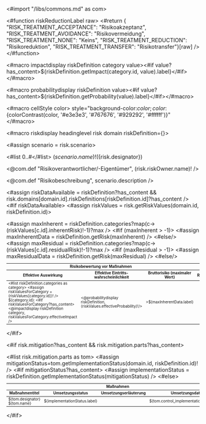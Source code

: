 <#import "/libs/commons.md" as com>

<#function riskReductionLabel raw>
  <#return { "RISK_TREATMENT_ACCEPTANCE": "Risikoakzeptanz",
      "RISK_TREATMENT_AVOIDANCE": "Risikovermeidung",
      "RISK_TREATMENT_NONE": "Keins",
      "RISK_TREATMENT_REDUCTION": "Risikoreduktion",
      "RISK_TREATMENT_TRANSFER": "Risikotransfer"}[raw] />
</#function>

<#macro impactdisplay riskDefinition category value><#if value?has_content><span style="color:${riskDefinition.getImpact(category.id, value).color}">${riskDefinition.getImpact(category.id, value).label}</span></#if></#macro>

<#macro probabilitydisplay riskDefinition value><#if value?has_content><span style="color:${riskDefinition.getProbability(value).color}">${riskDefinition.getProbability(value).label}</span></#if></#macro>

<#macro cellStyle color>
  style="background-color:${color};color:${colorContrast(color, '#e3e3e3', '#767676', '#929292', '#ffffff')}"
</#macro>


<#macro riskdisplay headinglevel risk domain riskDefinition={}>
<div class="risk">

<#assign scenario = risk.scenario>

<#list 0..<headinglevel as i>#</#list> ${(scenario.name)!} (${risk.designator})

<@com.def "Risikoverantwortlicher/-Eigentümer", (risk.riskOwner.name)! />

<@com.def "Risikobeschreibung", scenario.description />

<#assign riskDataAvailable = riskDefinition?has_content && risk.domains[domain.id].riskDefinitions[riskDefinition.id]?has_content />
<#if riskDataAvailable>
<#assign riskValues = risk.getRiskValues(domain.id, riskDefinition.id)>

<table class="table" style="width:100%;font-size:70%;">
<colgroup>
  <col span="1" style="width: 15%;">
  <col span="1" style="width: 10%;">
  <col span="1" style="width: 12%;">
  <col span="1" style="width: 51%;">
  <col span="1" style="width: 12%;">
</colgroup>
<thead>
<tr>
<th colspan="3">Risikobewertung vor Maßnahmen</th>
<th>Risikobehandlung</th>
<th colspan="1">Risikobewertung nach Maßnahmen</th>
</tr>
<tr>
<th>Effektive Auswirkung</th>
<th>Effektive Eintritts&shy;wahrscheinlichkeit</th>
<th>Bruttorisiko (maximaler Wert)</th>
<th>Risikobehandlungsoptionen</th>
<th>Nettorisiko (maximaler Wert)</th>
</tr>
</thead>
<tbody>
<tr>
<td>
<#list riskDefinition.categories as category>
<#assign riskValuesForCategory = (riskValues[category.id])! />
${category.id}:
<#if riskValuesForCategory?has_content>
<@impactdisplay riskDefinition category, riskValuesForCategory.effectiveImpact />
</#if>
<br/>
</#list>
</td>
<td><@probabilitydisplay riskDefinition, (riskValues.effectiveProbability)!/></td>
<#assign maxInherent = riskDefinition.categories?map(c->(riskValues[c.id].inherentRisk)!-1)?max />
<#if (maxInherent > -1)>
<#assign maxInherentData = riskDefinition.getRisk(maxInherent) />
<td <@dpRisk.cellStyle maxInherentData.color />>${maxInherentData.label}</td>
<#else/>
<td />
</#if>
<td>
<#list riskDefinition.categories as category>
${category.id}:
<#assign riskValuesForCategory = (riskValues[category.id])! />
<#if riskValuesForCategory?has_content>
${(riskValuesForCategory.riskTreatments?map(t->riskReductionLabel(t))?join(', '))!}
<#if (riskValuesForCategory.riskTreatmentExplanation)?has_content>
<br/>
${riskValuesForCategory.riskTreatmentExplanation}
</#if>
</#if>
<br/>
</#list>
</td>
<#assign maxResidual = riskDefinition.categories?map(c->(riskValues[c.id].residualRisk)!-1)?max />
<#if (maxResidual > -1)>
<#assign maxResidualData = riskDefinition.getRisk(maxResidual) />
<td <@dpRisk.cellStyle maxResidualData.color />>${maxResidualData.label}</td>
<#else/>
<td />
</#if>

</tr>
</tbody>
</table>

</#if>



<#if risk.mitigation?has_content && risk.mitigation.parts?has_content>
<table class="table " style="width:100%;font-size:70%;">
<colgroup>
  <col span="1" style="width: 40%;">
  <col span="1" style="width: 10%;">
  <col span="1" style="width: 40%;">
  <col span="1" style="width: 10%;">
</colgroup>
<thead>
<tr>
<th colspan="4">Maßnahmen</th>
</tr>
<tr>
<th>Maßnahmentitel</th>
<th>Umsetzungs&shy;status</th>
<th>Umsetzungserläuterung</th>
<th>Umset&shy;zungs&shy;datum</th>
</tr>
</thead>
<tbody>
<#list risk.mitigation.parts as tom>
<#assign mitigationStatus=tom.getImplementationStatus(domain.id, riskDefinition.id)! />
<tr>
<td>${tom.designator} ${tom.name}</td>
<#if mitigationStatus?has_content>
<#assign implementationStatus = riskDefinition.getImplementationStatus(mitigationStatus) />
<td style="color:${implementationStatus.color}">${implementationStatus.label}</td>
<#else>
<td></td>
</#if>
<td>${tom.control_implementation_explanation!}</td>
<td>${(tom.control_implementation_date?date.iso)!}</td>
</tr>
</#list>
</tbody>
</table>

</#if>
</div>
</#macro>